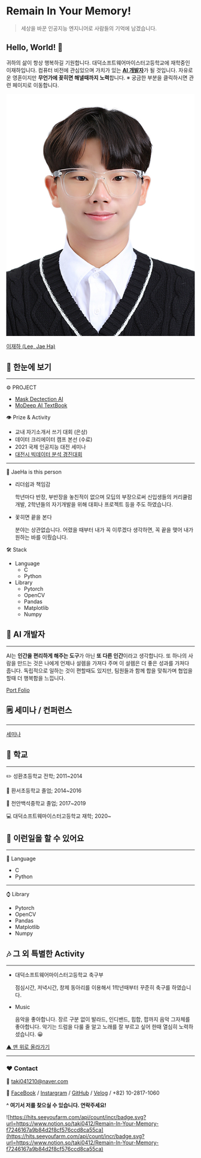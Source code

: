 # Remain In Your Memory!

> 세상을 바꾼 인공지능 엔지니어로 사람들의 기억에 남겠습니다.

## Hello, World! 👋

귀하의 삶이 항상 행복하길 기원합니다.
대덕소프트웨어마이스터고등학교에 재학중인 이재하입니다.
컴퓨터 비전에 관심있으며 가치가 있는 [**AI 개발자**]()가 될 것입니다.
자유로운 영혼이지만 **무언가에 꽂히면 해낼때까지 노력**합니다.
※ 궁금한 부분을 클릭하시면 관련 페이지로 이동합니다.

![Remain%20In%20Your%20Memory!%20dbb345cc748b481797b860b4528829aa.jpg](Remain%20In%20Your%20Memory!%20dbb345cc748b481797b860b4528829aa.jpg)

[이재하 (Lee, Jae Ha)](Remain%20In%20Your%20Memory!%20dbb345cc748b481797b860b4528829aa/%E1%84%8B%E1%85%B5%E1%84%8C%E1%85%A2%E1%84%92%E1%85%A1%20(Lee,%20Jae%20Ha)%2071d330e3d2504db4bcc8540ec394eabf.csv)

## 🔎  한눈에 보기

---

⚙️  PROJECT

- [Mask Dectection AI](Remain%20In%20Your%20Memory!%20dbb345cc748b481797b860b4528829aa/Port%20Folio%206561d1d271fe45eb87ae309744455a16/Mask%20Detection%20AI%2034f71fcf315f4006a7ddfa1379999994.md)
- [MoDeep AI TextBook](Remain%20In%20Your%20Memory!%20dbb345cc748b481797b860b4528829aa/Port%20Folio%206561d1d271fe45eb87ae309744455a16/%E1%84%86%E1%85%A9%E1%84%83%E1%85%B5%E1%86%B8%E1%84%8B%E1%85%B5%20%E1%84%8B%E1%85%A1%E1%86%AF%E1%84%85%E1%85%A7%E1%84%8C%E1%85%AE%E1%84%82%E1%85%B3%E1%86%AB%20%E1%84%8B%E1%85%B5%E1%86%AB%E1%84%80%E1%85%A9%E1%86%BC%E1%84%8C%E1%85%B5%E1%84%82%E1%85%B3%E1%86%BC%20%E1%84%80%E1%85%AD%E1%84%80%E1%85%AA%E1%84%89%E1%85%A5%2004751806056647d09b9495c1a5ec7e72.md)

👁️  Prize & Activity

- 교내 자기소개서 쓰기 대회 (은상)
- 데이터 크리에이터 캠프 본선 (수료)
- 2021 국제 인공지능 대전 세미나
- [대전시 빅데이터 분석 경진대회](Remain%20In%20Your%20Memory!%20dbb345cc748b481797b860b4528829aa/Port%20Folio%206561d1d271fe45eb87ae309744455a16/%E1%84%83%E1%85%A1%E1%84%80%E1%85%A1%E1%87%80%E1%84%8B%E1%85%B5%20%E1%84%89%E1%85%B3%E1%84%86%E1%85%A1%E1%84%90%E1%85%B3%E1%84%89%E1%85%B5%E1%84%90%E1%85%B5%200e361f9ee66c415a91f960ed150b2327.md)

---

👊  JaeHa is this person

- 리더쉽과 책임감

    학년마다 반장, 부반장을 놓친적이 없으며
    모딥의 부장으로써 신입생들의 커리큘럼 개발,
    2학년들의 자기개발을 위해 대회나 프로젝트
    등을 주도 하였습니다.

- 꽃히면 끝을 본다

    분야는 상관없습니다.
    어렸을 때부터 내가 꼭 이루겠다 생각하면,
    꼭 끝을 맺어 내가 원하는 바를 이뤘습니다.

🛠️ Stack

- Language
    - C
    - Python
- Library
    - Pytorch
    - OpenCV
    - Pandas
    - Matplotlib
    - Numpy

## 🤖  AI 개발자

---

AI는 **인간을 편리하게 해주는 도구**가 아닌 **또 다른 인간**이라고 생각합니다.
또 하나의 사람을 만드는 것은 나에게 언제나 설렘을 가져다 주며 이 설렘은 더 좋은 성과를 가져다 줍니다.
독립적으로 일하는 것이 편할때도 있지만, 팀원들과 함께 합을 맞춰가며 협업을 할때 더 행복함을 느낍니다.

[Port Folio](Remain%20In%20Your%20Memory!%20dbb345cc748b481797b860b4528829aa/Port%20Folio%206561d1d271fe45eb87ae309744455a16.csv)

## 🗒️ 세미나 / 컨퍼런스

---

[세미나](https://velog.io/@taki0412/series/%EC%84%B8%EB%AF%B8%EB%82%98)

## 🏫  학교

---

✏️ 성환초등학교 전학;  2011~2014

🎒 환서초등학교 졸업;  2014~2016

📝 천안백석중학교 졸업;  2017~2019

💻 대덕소프트웨마이스터고등학교 재학;  2020~

## 💪  이런일을 할 수 있어요

---

🔡 Language

- C
- Python

---

⌚ Library

- Pytorch
- OpenCV
- Pandas
- Matplotlib
- Numpy

## 🎶 그 외 특별한 Activity

---

- 대덕소프트웨어마이스터고등학교 축구부

    점심시간, 저녁시간, 창제 동아리를 이용해서
    1학년때부터 꾸준히 축구를 하였습니다.

- Music

    음악을 좋아합니다.
    장르 구분 없이 발라드, 인디밴드, 힙합, 팝까지 음악 그자체를 좋아합니다.
    악기는 드럼을 다룰 줄 알고 노래를 잘 부르고 싶어 한때 열심히 노력하셨습니다. 😀

[▲ 맨 위로 올라가기]()

---

### ♥️ Contact

📨  [taki041210@naver.com](mailto:taki041210@naver.com)

👔  [FaceBook](http://facebook.com/jaeha0412) / [Instargram](http://instargram.com/jaeha0412) / [GitHub](http://github.com/cv-jaeha) / [Velog](http://velog.io/@taki0412) / +82) 10-2817-1060

**^  여기서 저를 찾으실 수 있습니다. 연락주세요!**

![https://hits.seeyoufarm.com/api/count/incr/badge.svg?url=https://www.notion.so/taki0412/Remain-In-Your-Memory-f7246167a9b84d2f8cf576ccd8ca55ca](https://hits.seeyoufarm.com/api/count/incr/badge.svg?url=https://www.notion.so/taki0412/Remain-In-Your-Memory-f7246167a9b84d2f8cf576ccd8ca55ca)